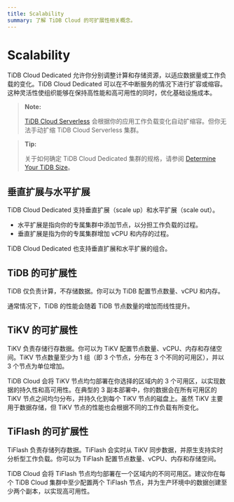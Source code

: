 ```yaml
---
title: Scalability
summary: 了解 TiDB Cloud 的可扩展性相关概念。
---
```


# Scalability

TiDB Cloud Dedicated 允许你分别调整计算和存储资源，以适应数据量或工作负载的变化。TiDB Cloud Dedicated 可以在不中断服务的情况下进行扩容或缩容。这种灵活性使组织能够在保持高性能和高可用性的同时，优化基础设施成本。

> **Note:**
>
> [TiDB Cloud Serverless](/tidb-cloud/select-cluster-tier.md#tidb-cloud-serverless) 会根据你的应用工作负载变化自动扩缩容。但你无法手动扩缩 TiDB Cloud Serverless 集群。

> **Tip:**
>
> 关于如何确定 TiDB Cloud Dedicated 集群的规格，请参阅 [Determine Your TiDB Size](/tidb-cloud/size-your-cluster.md)。

## 垂直扩展与水平扩展

TiDB Cloud Dedicated 支持垂直扩展（scale up）和水平扩展（scale out）。

- 水平扩展是指向你的专属集群中添加节点，以分担工作负载的过程。
- 垂直扩展是指为你的专属集群增加 vCPU 和内存的过程。

TiDB Cloud Dedicated 也支持垂直扩展和水平扩展的组合。

## TiDB 的可扩展性

TiDB 仅负责计算，不存储数据。你可以为 TiDB 配置节点数量、vCPU 和内存。

通常情况下，TiDB 的性能会随着 TiDB 节点数量的增加而线性提升。

## TiKV 的可扩展性

TiKV 负责存储行存数据。你可以为 TiKV 配置节点数量、vCPU、内存和存储空间。TiKV 节点数量至少为 1 组（即 3 个节点，分布在 3 个不同的可用区），并以 3 个节点为单位增加。

TiDB Cloud 会将 TiKV 节点均匀部署在你选择的区域内的 3 个可用区，以实现数据的持久性和高可用性。在典型的 3 副本部署中，你的数据会在所有可用区的 TiKV 节点之间均匀分布，并持久化到每个 TiKV 节点的磁盘上。虽然 TiKV 主要用于数据存储，但 TiKV 节点的性能也会根据不同的工作负载有所变化。

## TiFlash 的可扩展性

TiFlash 负责存储列存数据。TiFlash 会实时从 TiKV 同步数据，并原生支持实时分析型工作负载。你可以为 TiFlash 配置节点数量、vCPU、内存和存储空间。

TiDB Cloud 会将 TiFlash 节点均匀部署在一个区域内的不同可用区。建议你在每个 TiDB Cloud 集群中至少配置两个 TiFlash 节点，并为生产环境中的数据创建至少两个副本，以实现高可用性。